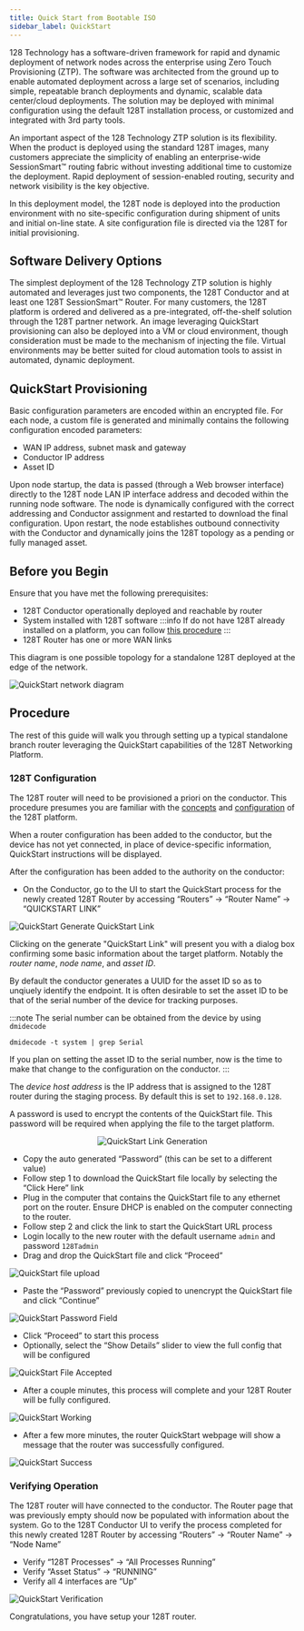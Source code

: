 ```yaml
---
title: Quick Start from Bootable ISO
sidebar_label: QuickStart
---
```


128 Technology has a software-driven framework for rapid and dynamic deployment of network nodes across the enterprise using Zero Touch Provisioning (ZTP). The software was architected from the ground up to enable automated deployment across a large set of scenarios, including simple, repeatable branch deployments and dynamic, scalable data center/cloud deployments. The solution may be deployed with minimal configuration using the default 128T installation process, or customized and integrated with 3rd party tools.

An important aspect of the 128 Technology ZTP solution is its flexibility. When the product is deployed using the standard 128T images, many customers appreciate the simplicity of enabling an enterprise-wide SessionSmart&trade; routing fabric without investing additional time to customize the deployment. Rapid deployment of session-enabled routing, security and network visibility is the key objective.

In this deployment model, the 128T node is deployed into the production environment with no site-specific configuration during shipment of units and initial on-line state. A site configuration file is directed via the 128T for initial provisioning.

## Software Delivery Options
The simplest deployment of the 128 Technology ZTP solution is highly automated and leverages just two components, the 128T Conductor and at least one 128T SessionSmart&trade; Router. For many customers, the 128T platform is ordered and delivered as a pre-integrated, off-the-shelf solution through the 128T partner network. An image leveraging QuickStart provisioning can also be deployed into a VM or cloud environment, though consideration must be made to the mechanism of injecting the file. Virtual environments may be better suited for cloud automation tools to assist in automated, dynamic deployment.

## QuickStart Provisioning
Basic configuration parameters are encoded within an encrypted file. For each node, a custom file is generated and minimally contains the following configuration encoded parameters:
- WAN IP address, subnet mask and gateway
- Conductor IP address
- Asset ID

Upon node startup, the data is passed (through a Web browser interface) directly to the 128T node LAN IP interface address and decoded within the running node software. The node is dynamically configured with the correct addressing and Conductor assignment and restarted to download the final configuration.  Upon restart, the node establishes outbound connectivity with the Conductor and dynamically joins the 128T topology as a pending or fully managed asset.

## Before you Begin

Ensure that you have met the following prerequisites:

- 128T Conductor operationally deployed and reachable by router
- System installed with 128T software
  :::info
  If do not have 128T already installed on a platform, you can follow [this procedure](intro_creating_bootable_iso)
  :::
- 128T Router has one or more WAN links

This diagram is one possible topology for a standalone 128T deployed at the edge of the network.

![QuickStart network diagram](/img/intro_ztp_quickstart_network_diagram.png)

## Procedure

The rest of this guide will walk you through setting up a typical standalone branch router leveraging the QuickStart capabilities of the 128T Networking Platform.

### 128T Configuration

The 128T router will need to be provisioned a priori on the conductor.  This procedure presumes you are familiar with the [concepts](concepts_glossary) and [configuration](config_basics) of the 128T platform.

When a router configuration has been added to the conductor, but the device has not yet connected, in place of device-specific information, QuickStart instructions will be displayed.

After the configuration has been added to the authority on the conductor:

- On the Conductor, go to the UI to start the QuickStart process for the newly created 128T Router by accessing “Routers” -> “Router Name” -> “QUICKSTART LINK”

![QuickStart Generate QuickStart Link](/img/intro_ztp_quickstart_server_2.png)

Clicking on the generate "QuickStart Link" will present you with a dialog box confirming some basic information about the target platform. Notably the *router name*, *node name*, and *asset ID*.

By default the conductor generates a UUID for the asset ID so as to unqiuely identify the endpoint. It is often desirable to set the asset ID to be that of the serial number of the device for tracking purposes.

:::note
The serial number can be obtained from the device by using `dmidecode`
```
dmidecode -t system | grep Serial
```
If you plan on setting the asset ID to the serial number, now is the time to make that change to the configuration on the conductor.
:::

The *device host address* is the IP address that is assigned to the 128T router during the staging process.  By default this is set to `192.168.0.128`.

A password is used to encrypt the contents of the QuickStart file.  This password will be required when applying the file to the target platform.

<p align="center"><img src="/img/intro_ztp_quickstart_server_3.png" alt="QuickStart Link Generation"/></p>

- Copy the auto generated “Password” (this can be set to a different value)
- Follow step 1 to download the QuickStart file locally by selecting the “Click Here” link
- Plug in the computer that contains the QuickStart file to any ethernet port on the router. Ensure DHCP is enabled on the computer connecting to the router.
- Follow step 2 and click the link to start the QuickStart URL process
- Login locally to the new router with the default username `admin` and password `128Tadmin`
- Drag and drop the QuickStart file and click “Proceed”

![QuickStart file upload](/img/intro_ztp_quickstart_client_1.png)

- Paste the “Password” previously copied to unencrypt the QuickStart file and click “Continue”

![QuickStart Password Field](/img/intro_ztp_quickstart_client_2.png)

- Click “Proceed” to start this process
- Optionally, select the “Show Details” slider to view the full config that will be configured

![QuickStart File Accepted](/img/intro_ztp_quickstart_client_3.png)

- After a couple minutes, this process will complete and your 128T Router will be fully configured.

![QuickStart Working](/img/intro_ztp_quickstart_client_4.png)

- After a few more minutes, the router QuickStart webpage will show a message that the router was successfully configured.

![QuickStart Success](/img/intro_ztp_quickstart_client_5.png)

### Verifying Operation
The 128T router will have connected to the conductor.  The Router page that was previously empty should now be populated with information about the system.  Go to the 128T Conductor UI to verify the process completed for this newly created 128T Router by accessing “Routers” -> “Router Name” -> “Node Name”
- Verify “128T Processes” -> “All Processes Running”
- Verify “Asset Status” -> “RUNNING”
- Verify all 4 interfaces are “Up”

![QuickStart Verification](/img/intro_ztp_quickstart_verification.png)

Congratulations, you have setup your 128T router.